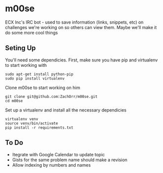 # m00se

ECX Inc's IRC bot - used to save information (links, snippets, etc) on challenges we're working on so others can view them. Maybe we'll make it do some more cool things

## Seting Up

You'll need some dependicies. First, make sure you have pip and virtualenv to start working with

	sudo apt-get install python-pip
	sudo pip install virtualenv

Clone m00se to start working on him

	git clone git@github.com:ZachOrr/m00se.git
	cd m00se

Set up a virtualenv and install all the necessary dependicies

	virtualenv venv
	source venv/bin/activate
	pip install -r requirements.txt

## To Do

* Itegrate with Google Calendar to update topic
* Gists for the same problem name should make a revision
* Allow indexing by numbers and names
